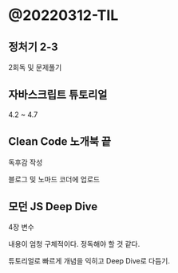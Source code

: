 # @20220312-TIL

## 정처기 2-3

2회독 및 문제풀기

## 자바스크립트 튜토리얼

4.2 ~ 4.7

## Clean Code 노개북 끝

독후감 작성

블로그 및 노마드 코더에 업로드

## 모던 JS Deep Dive

4장 변수

내용이 엄청 구체적이다. 정독해야 할 것 같다.

튜토리얼로 빠르게 개념을 익히고 Deep Dive로 다듬기.


